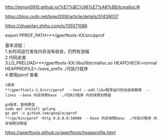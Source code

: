 http://lemon0910.github.io/%E7%BC%96%E7%A8%8B/tcmalloc/#


https://blog.csdn.net/bqw2008/article/details/51439037


https://zhuanlan.zhihu.com/p/135571086


export PPROF_PATH=\*\*/gperftools-XX/src/pprof   
   



基本流程：  
1.长时间运行发现内存没有收敛，仍然有涨幅  
2.代码走查  
3.LD_PRELOAD=\*\*/gperftools-XX/.libs/libtcmalloc.so HEAPCHECK=normal  HEAPPROFILE=./save_prefix ./可执行程序     
4.使用pprof 查看  

    c版本  
    **/gperftools-2.8/src/pprof  --text --add_lib=程序运行的动态依赖库  --lines --base 内存快照base  ./可执行程序 内存快照对照组
    
    go版本，食用更佳  
    sudo apt install golang
    go get -u github.com/google/pprof
    **/go/bin/pprof -http 0.0.0.0:50000  --base 内存快照base  ./可执行程序 内存快照对照组   
    
    
https://gperftools.github.io/gperftools/heapprofile.html  
